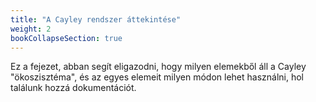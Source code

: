 ```yaml
---
title: "A Cayley rendszer áttekintése"
weight: 2
bookCollapseSection: true
---
```


Ez a fejezet, abban segít eligazodni, hogy milyen elemekből áll a Cayley "ökoszisztéma",
és az egyes elemeit milyen módon lehet használni, hol találunk hozzá dokumentációt.

